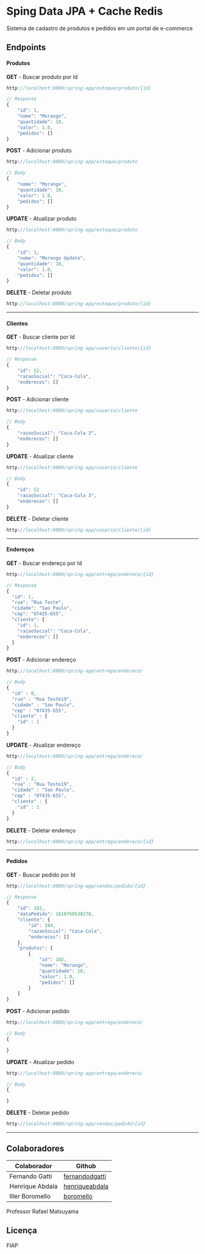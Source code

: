 # Sping Data JPA + Cache Redis
Sistema de cadastro de produtos e pedidos em um portal de e-commerce

## Endpoints
#### Produtos
**GET** - Buscar produto por Id
````Java
http://localhost:8080/spring-app/estoque/produto/{id}
````
````javascript
// Response
{
    "id": 1,
    "nome": "Morango",
    "quantidade": 10,
    "valor": 1.0,
    "pedidos": []
}
````


**POST** - Adicionar produto
````Java
http://localhost:8080/spring-app/estoque/produto
````
````javascript
// Body
{
    "nome": "Morango",
    "quantidade": 10,
    "valor": 1.0,
    "pedidos": []
}
````

**UPDATE** - Atualizar produto
````Java
http://localhost:8080/spring-app/estoque/produto
````
````javascript
// Body
{
    "id": 1,
    "nome": "Morango Update",
    "quantidade": 10,
    "valor": 1.0,
    "pedidos": []
}
````
**DELETE** - Deletar produto
````Java
http://localhost:8080/spring-app/estoque/produto/{id}
````
---------------------------------------
#### Clientes
**GET** - Buscar cliente por Id
````Java
http://localhost:8080/spring-app/usuario/cliente/{id}
````
````javascript
// Response
{
    "id": 52,
    "razaoSocial": "Coca-Cola",
    "enderecos": []
}
````


**POST** - Adicionar cliente
````Java
http://localhost:8080/spring-app/usuario/cliente
````
````javascript
// Body
{
    "razaoSocial": "Coca-Cola 3",
    "enderecos": []
}
````

**UPDATE** - Atualizar cliente
````Java
http://localhost:8080/spring-app/usuario/cliente
````
````javascript
// Body
{
    "id": 52
    "razaoSocial": "Coca-Cola 3",
    "enderecos": []
}
````
**DELETE** - Deletar cliente
````Java
http://localhost:8080/spring-app/usuario/cliente/{id}
````
---------------------------------------
#### Endereços
**GET** - Buscar endereço por Id
````Java
http://localhost:8080/spring-app/entrega/endereco/{id}
````
````javascript
// Response
{
  "id": 1,
  "rua": "Rua Teste",
  "cidade": "Sao Paulo",
  "cep": "07435-655",
  "cliente": {
    "id": 1,
    "razaoSocial": "Coca-Cola",
    "enderecos": []
  }
}
````


**POST** - Adicionar endereço
````Java
http://localhost:8080/spring-app/entrega/endereco/
````
````javascript
// Body
{
  "id" : 0,
  "rua" : "Rua Teste19",
  "cidade" : "Sao Paulo",
  "cep" : "07435-655",
  "cliente" : {
    "id" : 1
  }
}
````

**UPDATE** - Atualizar endereço
````Java
http://localhost:8080/spring-app/entrega/endereco/
````
````javascript
// Body
{
  "id" : 2,
  "rua" : "Rua Teste19",
  "cidade" : "Sao Paulo",
  "cep" : "07435-655",
  "cliente" : {
    "id" : 1
  }
}
````
**DELETE** - Deletar endereço
````Java
http://localhost:8080/spring-app/entrega/endereco/{id}
````
---------------------------------------
#### Pedidos
**GET** - Buscar pedido por Id
````Java
http://localhost:8080/spring-app/vendas/pedido/{id}
````
````javascript
// Response
{
    "id": 102,
    "dataPedido": 1610760538278,
    "cliente": {
        "id": 104,
        "razaoSocial": "Coca-Cola",
        "enderecos": []
    },
    "produtos": [
        {
            "id": 102,
            "nome": "Morango",
            "quantidade": 10,
            "valor": 1.0,
            "pedidos": []
        }
    ]
}
````


**POST** - Adicionar pedido
````Java
http://localhost:8080/spring-app/entrega/endereco/
````
````javascript
// Body
{

}
````

**UPDATE** - Atualizar pedido
````Java
http://localhost:8080/spring-app/entrega/endereco/
````
````javascript
// Body
{

}
````
**DELETE** - Deletar pedido
````Java
http://localhost:8080/spring-app/vendas/pedido/{id}
````
---------------------------------------

## Colaboradores
| Colaborador | Github |
| ------ | ------ |
| Fernando Gatti | [fernandodgatti][Gatti] |
| Henrique Abdala | [henriqueabdala][Abdala] |
| Iller Boromello | [boromello][Boromello] |

Professor Rafael Matsuyama

Licença
----
FIAP



[//]: # (These are reference links used in the body of this note and get stripped out when the markdown processor does its job. There is no need to format nicely because it shouldn't be seen. Thanks SO - http://stackoverflow.com/questions/4823468/store-comments-in-markdown-syntax)


   [dill]: <https://github.com/joemccann/dillinger>
   [git-repo-url]: <https://github.com/joemccann/dillinger.git>
   [john gruber]: <http://daringfireball.net>
   [df1]: <http://daringfireball.net/projects/markdown/>
   [markdown-it]: <https://github.com/markdown-it/markdown-it>
   [Ace Editor]: <http://ace.ajax.org>
   [node.js]: <http://nodejs.org>
   [Twitter Bootstrap]: <http://twitter.github.com/bootstrap/>
   [jQuery]: <http://jquery.com>
   [@tjholowaychuk]: <http://twitter.com/tjholowaychuk>
   [express]: <http://expressjs.com>
   [AngularJS]: <http://angularjs.org>
   [Gulp]: <http://gulpjs.com>
   [Gatti]: <https://github.com/fernandodgatti>
   [Abdala]: <https://github.com/henriqueabdala>
   [Boromello]: <https://github.com/Boromello>
   [PlDb]: <https://github.com/joemccann/dillinger/tree/master/plugins/dropbox/README.md>
   [PlGh]: <https://github.com/joemccann/dillinger/tree/master/plugins/github/README.md>
   [PlGd]: <https://github.com/joemccann/dillinger/tree/master/plugins/googledrive/README.md>
   [PlOd]: <https://github.com/joemccann/dillinger/tree/master/plugins/onedrive/README.md>
   [PlMe]: <https://github.com/joemccann/dillinger/tree/master/plugins/medium/README.md>
   [PlGa]: <https://github.com/RahulHP/dillinger/blob/master/plugins/googleanalytics/README.md>
